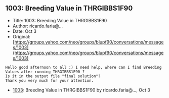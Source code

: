 ## 1003: Breeding Value in THRGIBBS1F90

- Title: 1003: Breeding Value in THRGIBBS1F90
- Author: ricardo.faria@...
- Date: Oct 3
- Original: [https://groups.yahoo.com/neo/groups/blupf90/conversations/messages/1003](https://groups.yahoo.com/neo/groups/blupf90/conversations/messages/1003)

```
Hello good afternoon to all :) I need help, where can I find Breeding Values after running THRGIBBS1F90 ? 
Is it in the output file "final solution"?
Thank you very much for your attention.
```

- [1003](1003.md): Breeding Value in THRGIBBS1F90 by ricardo.faria@..., Oct 3
